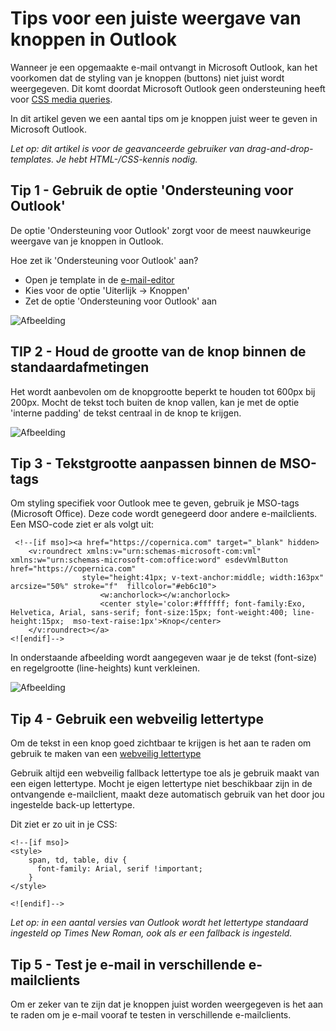 # Tips voor een juiste weergave van knoppen in Outlook

Wanneer je een opgemaakte e-mail ontvangt in Microsoft Outlook, kan het voorkomen dat de styling van je knoppen (buttons) niet juist wordt weergegeven. Dit komt doordat Microsoft Outlook geen ondersteuning heeft voor [CSS media queries](https://www.w3schools.com/css/css_rwd_mediaqueries.asp).

In dit artikel geven we een aantal tips om je knoppen juist weer te geven in Microsoft Outlook.

*Let op: dit artikel is voor de geavanceerde gebruiker van drag-and-drop-templates. Je hebt HTML-/CSS-kennis nodig.*

## Tip 1 - Gebruik de optie 'Ondersteuning voor Outlook'
De optie 'Ondersteuning voor Outlook' zorgt voor de meest nauwkeurige weergave van je knoppen in Outlook.

Hoe zet ik 'Ondersteuning voor Outlook' aan?
- Open je template in de [e-mail-editor](https://ms.copernica.com/#/design)
- Kies voor de optie 'Uiterlijk -> Knoppen'
- Zet de optie 'Ondersteuning voor Outlook' aan

![Afbeelding](../images/ondersteuninginoutlook.png)

## TIP 2 - Houd de grootte van de knop binnen de standaardafmetingen
Het wordt aanbevolen om de knopgrootte beperkt te houden tot 600px bij 200px. Mocht de tekst toch buiten de knop vallen, kan je met de optie 'interne padding' de tekst centraal in de knop te krijgen.

![Afbeelding](../images/paddingbutton.png)

## Tip 3 - Tekstgrootte aanpassen binnen de MSO-tags
Om styling specifiek voor Outlook mee te geven, gebruik je MSO-tags (Microsoft Office). Deze code wordt genegeerd door andere e-mailclients. Een MSO-code ziet er als volgt uit:

```
 <!--[if mso]><a href="https://copernica.com" target="_blank" hidden>
	<v:roundrect xmlns:v="urn:schemas-microsoft-com:vml" xmlns:w="urn:schemas-microsoft-com:office:word" esdevVmlButton href="https://copernica.com" 
                style="height:41px; v-text-anchor:middle; width:163px" arcsize="50%" stroke="f"  fillcolor="#eb6c10">
		            <w:anchorlock></w:anchorlock>
		            <center style='color:#ffffff; font-family:Exo, Helvetica, Arial, sans-serif; font-size:15px; font-weight:400; line-height:15px;  mso-text-raise:1px'>Knop</center>
	</v:roundrect></a>
<![endif]-->
```

In onderstaande afbeelding wordt aangegeven waar je de tekst (font-size) en regelgrootte (line-heights) kunt verkleinen.

![Afbeelding](../images/paddingbutton2.png)

## Tip 4 - Gebruik een webveilig lettertype
Om de tekst in een knop goed zichtbaar te krijgen is het aan te raden om gebruik te maken van een [webveilig lettertype](https://www.w3schools.com/cssref/css_websafe_fonts.php)

Gebruik altijd een webveilig fallback lettertype toe als je gebruik maakt van een eigen lettertype. Mocht je eigen lettertype niet beschikbaar zijn in de ontvangende e-mailclient, maakt deze automatisch gebruik van het door jou ingestelde back-up lettertype.

Dit ziet er zo uit in je CSS:

```
<!--[if mso]>
<style>
    span, td, table, div {
      font-family: Arial, serif !important;
    }
</style>
 
<![endif]-->
```

*Let op: in een aantal versies van Outlook wordt het lettertype standaard ingesteld op Times New Roman, ook als er een fallback is ingesteld.*

## Tip 5 - Test je e-mail in verschillende e-mailclients
Om er zeker van te zijn dat je knoppen juist worden weergegeven is het aan te raden om je e-mail vooraf te testen in verschillende e-mailclients.
